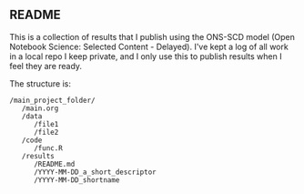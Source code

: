 ## README

This is a collection of results that I publish using the ONS-SCD model (Open Notebook Science: Selected Content - Delayed).
I've kept a log of all work in a local repo I keep private, and I only use this to publish results when I feel they are ready.

The structure is:

```
/main_project_folder/
   /main.org
   /data
      /file1
      /file2
   /code
      /func.R
   /results
      /README.md
      /YYYY-MM-DD_a_short_descriptor
      /YYYY-MM-DD_shortname
```      

